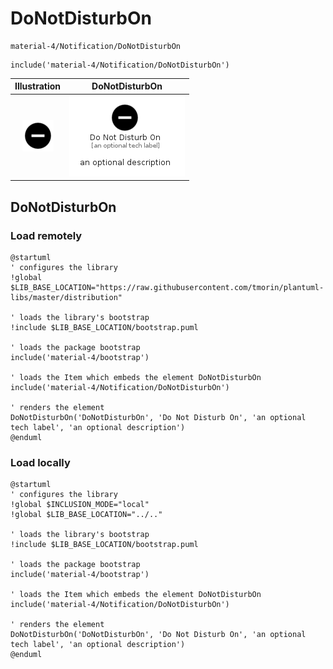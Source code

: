 # DoNotDisturbOn


```text
material-4/Notification/DoNotDisturbOn
```

```text
include('material-4/Notification/DoNotDisturbOn')
```



| Illustration | DoNotDisturbOn |
| :---: | :---: |
| ![illustration for Illustration](../../material-4/Notification/DoNotDisturbOn.png) | ![illustration for DoNotDisturbOn](../../material-4/Notification/DoNotDisturbOn.Local.png) |




## DoNotDisturbOn

### Load remotely
```plantuml
@startuml
' configures the library
!global $LIB_BASE_LOCATION="https://raw.githubusercontent.com/tmorin/plantuml-libs/master/distribution"

' loads the library's bootstrap
!include $LIB_BASE_LOCATION/bootstrap.puml

' loads the package bootstrap
include('material-4/bootstrap')

' loads the Item which embeds the element DoNotDisturbOn
include('material-4/Notification/DoNotDisturbOn')

' renders the element
DoNotDisturbOn('DoNotDisturbOn', 'Do Not Disturb On', 'an optional tech label', 'an optional description')
@enduml
```

### Load locally
```plantuml
@startuml
' configures the library
!global $INCLUSION_MODE="local"
!global $LIB_BASE_LOCATION="../.."

' loads the library's bootstrap
!include $LIB_BASE_LOCATION/bootstrap.puml

' loads the package bootstrap
include('material-4/bootstrap')

' loads the Item which embeds the element DoNotDisturbOn
include('material-4/Notification/DoNotDisturbOn')

' renders the element
DoNotDisturbOn('DoNotDisturbOn', 'Do Not Disturb On', 'an optional tech label', 'an optional description')
@enduml
```

